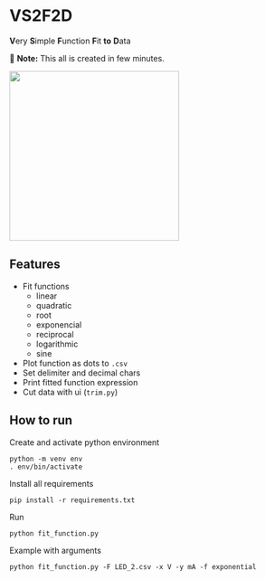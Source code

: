 # VS2F2D
**V**ery **S**imple **F**unction **F**it **to** **D**ata

:memo: **Note:** This all is created in few minutes.

<img src="https://github.com/user-attachments/assets/121bec23-ac10-4d84-8ee2-31499fa3811d" height="300">

## Features
- Fit functions
  - linear
  - quadratic
  - root
  - exponencial
  - reciprocal
  - logarithmic
  - sine
- Plot function as dots to `.csv`
- Set delimiter and decimal chars
- Print fitted function expression
- Cut data with ui (`trim.py`)
## How to run
Create and activate python environment
```console
python -m venv env
. env/bin/activate
```
Install all requirements
```console
pip install -r requirements.txt
```
Run
```console
python fit_function.py
```
Example with arguments
```console
python fit_function.py -F LED_2.csv -x V -y mA -f exponential
```
